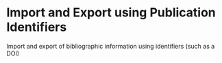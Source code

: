 # Import and Export using Publication Identifiers

Import and export of bibliographic information using identifiers \(such as a DOI\)

